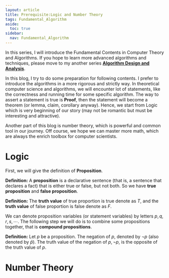 ```yaml
---
layout: article
title: Prerequisite:Logic and Number Theory
tags: Fundamental_Algorithm
aside:
  toc: true
sidebar:
  nav: Fundamental_Algorithm
---
```


In this series, I will introduce the Fundamental Contents in Computer Theory and Algorithms. If you hope to learn more advanced algorithms and techniques, please move to my another series [**Algorithm Design and Analysis**](https://wu-haonan.github.io/2023/08/21/ADA_Lec_1.html). 

In this blog, I try to do some preparation for following contents. I prefer to introduce the algorithms in a more rigorous and strictly way. In theoretical computer science and algorithms, we will encounter lot of statements, like the correctness and running time for some specific algorithm. The way to assert a statement is true is **Proof**, then the statement will become a theorem (or lemma, claim, corollary anyway). Hence, we start from Logic which is very beginning of our story (may not be romantic but must be interesting and attractive).

Another part of this blog is number theory, which is powerful and common tool in our journey. Off course, we hope we can master more math, which are always the enrich toolbox for computer scientists. 

<!--more-->

# Logic

First, we will give the definition of **Proposition**. 

**Definition:** A **proposition** is a declarative sentence (that is, a sentence that declares a fact) that is either true or false, but not both. So we have **true proposition** and **false proposition**. 

**Definition:** The **truth value** of true proportion is true denote as $T$, and the **truth value** of false proportion is false denote as $F$.

We can denote proposition variables (or statement variables) by letters $p,q,r,s, \cdots$. The following step we will do is to combine some propositions together, that is **compound propositions**. 



**Definition:** Let $p$ be a proposition. The negation of $p$, denoted by $\lnot p$ (also denoted by $\bar{p}$). The truth value of the negation of $p,\lnot p$, is the opposite of the truth value of $p$.

# Number Theory

